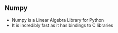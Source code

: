 ## Numpy

* Numpy is a Linear Algebra Library for Python 
* It is incredibly fast as it has bindings to C libraries